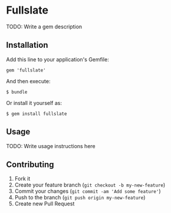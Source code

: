 # Fullslate

TODO: Write a gem description

## Installation

Add this line to your application's Gemfile:

    gem 'fullslate'

And then execute:

    $ bundle

Or install it yourself as:

    $ gem install fullslate

## Usage

TODO: Write usage instructions here

## Contributing

1. Fork it
2. Create your feature branch (`git checkout -b my-new-feature`)
3. Commit your changes (`git commit -am 'Add some feature'`)
4. Push to the branch (`git push origin my-new-feature`)
5. Create new Pull Request

